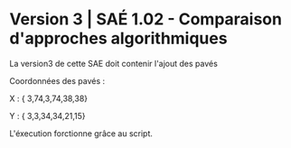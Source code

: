 # Version 3 | SAÉ 1.02 - Comparaison d'approches algorithmiques

La version3 de cette SAE doit contenir l'ajout des pavés

Coordonnées des pavés : 

X : { 3,74,3,74,38,38}

Y : { 3,3,34,34,21,15}

L'éxecution forctionne grâce au script.
